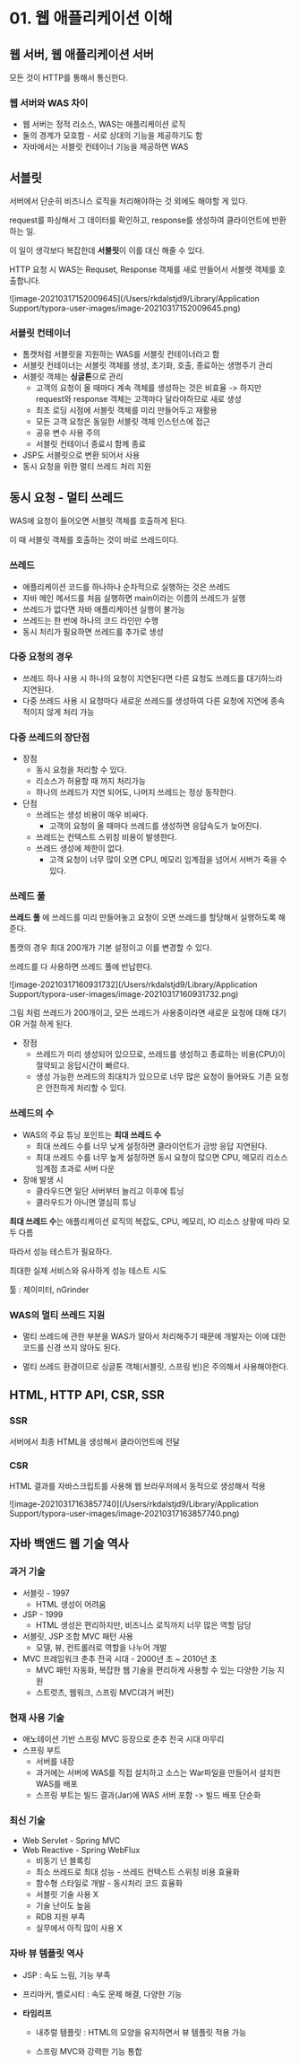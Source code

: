 # 01. 웹 애플리케이션 이해

## 웹 서버, 웹 애플리케이션 서버

모든 것이 HTTP를 통해서 통신한다.



### 웹 서버와 WAS 차이

* 웹 서버는 정적 리소스, WAS는 애플리케이션 로직
* 둘의 경계가 모호함 - 서로 상대의 기능을 제공하기도 함
* 자바에서는 서블릿 컨테이너 기능을 제공하면 WAS



## 서블릿

서버에서 단순히 비즈니스 로직을 처리해야하는 것 외에도 해야할 게 있다.

request를 파싱해서 그 데이터를 확인하고, response를 생성하여 클라이언트에 반환하는 일.

이 일이 생각보다 복잡한데 **서블릿**이 이를 대신 해줄 수 있다.



HTTP 요청 시 WAS는 Requset, Response 객체를 새로 만들어서 서블렛 객체를 호출합니다.

![image-20210317152009645](/Users/rkdalstjd9/Library/Application Support/typora-user-images/image-20210317152009645.png)





### 서블릿 컨테이너

* 톰캣처럼 서블릿을 지원하는 WAS를 서블릿 컨테이너라고 함
* 서블릿 컨테이너는 서블릿 객체를 생성, 초기화, 호출, 종료하는 생명주기 관리
* 서블릿 객체는 **싱글톤**으로 관리
  * 고객의 요청이 올 때마다 계속 객체를 생성하는 것은 비효율 -> 하지만 request와 response 객체는 고객마다 달라야하므로 새로 생성
  * 최초 로딩 시점에 서블릿 객체를 미리 만들어두고 재활용
  * 모든 고객 요청은 동일한 서블릿 객체 인스턴스에 접근
  * 공유 변수 사용 주의
  * 서블릿 컨테이너 종료시 함께 종료
* JSP도 서블릿으로 변환 되어서 사용
* 동시 요청을 위한 멀티 쓰레드 처리 지원





## 동시 요청 - 멀티 쓰레드

WAS에 요청이 들어오면 서블릿 객체를 호출하게 된다.

이 때 서블릿 객체를 호출하는 것이 바로 쓰레드이다.



### 쓰레드

* 애플리케이션 코드를 하나하나 순차적으로 실행하는 것은 쓰레드
* 자바 메인 메서드를 처음 실행하면 main이라는 이름의 쓰레드가 실행
* 쓰레드가 없다면 자바 애플리케이션 실행이 불가능
* 쓰레드는 한 번에 하나의 코드 라인만 수행
* 동시 처리가 필요하면 쓰레드를 추가로 생성



### 다중 요청의 경우

* 쓰레드 하나 사용 시 하나의 요청이 지연된다면 다른 요청도 쓰레드를 대기하느라 지연된다.
* 다중 쓰레드 사용 시 요청마다 새로운 쓰레드를 생성하여 다른 요청에 지연에 종속적이지 않게 처리 가능



### 다중 쓰레드의 장단점

* 장점
  * 동시 요청을 처리할 수 있다.
  * 리소스가 허용할 때 까지 처리가능
  * 하나의 쓰레드가 지연 되어도, 나머지 쓰레드는 정상 동작한다.
* 단점
  * 쓰레드는 생성 비용이 매우 비싸다.
    * 고객의 요청이 올 때마다 쓰레드를 생성하면 응답속도가 늦어진다.
  * 쓰레드는 컨텍스트 스위칭 비용이 발생한다.
  * 쓰레드 생성에 제한이 없다.
    * 고객 요청이 너무 많이 오면 CPU, 메모리 임계점을 넘어서 서버가 죽을 수 있다.



### 쓰레드 풀

**쓰레드 풀** 에 쓰레드를 미리 만들어놓고 요청이 오면 쓰레드를 할당해서 실행하도록 해준다.

톰캣의 경우 최대 200개가 기본 설정이고 이를 변경할 수 있다.

쓰레드를 다 사용하면 쓰레드 풀에 반납한다.

![image-20210317160931732](/Users/rkdalstjd9/Library/Application Support/typora-user-images/image-20210317160931732.png)



그림 처럼 쓰레드가 200개이고, 모든 쓰레드가 사용중이라면 새로운 요청에 대해 대기 OR 거절 하게 된다.



* 장점
  * 쓰레드가 미리 생성되어 있으므로, 쓰레드를 생성하고 종료하는 비용(CPU)이 절약되고 응답시간이 빠르다.
  * 생성 가능한 쓰레드의 최대치가 있으므로 너무 많은 요청이 들어와도 기존 요청은 안전하게 처리할 수 있다.



### 쓰레드의 수

* WAS의 주요 튜닝 포인트는 **최대 쓰레드 수**
  * 최대 쓰레드 수를 너무 낮게 설정하면 클라이언트가 금방 응답 지연된다.
  * 최대 쓰레드 수를 너무 높게 설정하면 동시 요청이 많으면 CPU, 메모리 리소스 임계점 초과로 서버 다운
* 장애 발생 시
  * 클라우드면 일단 서버부터 늘리고 이후에 튜닝
  * 클라우드가 아니면 열심히 튜닝



**최대 쓰레드 수**는 애플리케이션 로직의 복잡도, CPU, 메모리, IO 리소스 상황에 따라 모두 다름

따라서 성능 테스트가 필요하다.

최대한 실제 서비스와 유사하게 성능 테스트 시도

툴 : 제이미터, nGrinder





### WAS의 멀티 쓰레드 지원

* 멀티 쓰레드에 관한 부분을 WAS가 알아서 처리해주기 때문에 개발자는 이에 대한 코드를 신경 쓰지 않아도 된다.

* 멀티 쓰레드 환경이므로 싱글톤 객체(서블릿, 스프링 빈)은 주의해서 사용해야한다.





## HTML, HTTP API, CSR, SSR

### SSR

서버에서 최종 HTML을 생성해서 클라이언트에 전달



### CSR

HTML 결과를 자바스크립트를 사용해 웹 브라우저에서 동적으로 생성해서 적용

![image-20210317163857740](/Users/rkdalstjd9/Library/Application Support/typora-user-images/image-20210317163857740.png)



## 자바 백앤드 웹 기술 역사

### 과거 기술

* 서블릿 - 1997
  * HTML 생성이 어려움
* JSP - 1999
  * HTML 생성은 편리하지만, 비즈니스 로직까지 너무 많은 역할 담당
* 서블릿, JSP 조합 MVC 패턴 사용
  * 모델, 뷰, 컨트롤러로 역할을 나누어 개발
* MVC 프레임워크 춘추 전국 시대 - 2000년 초 ~ 2010년 초
  * MVC 패턴 자동화, 복잡한 웹 기술을 편리하게 사용할 수 있는 다양한 기능 지원
  * 스트럿츠, 웹워크, 스프링 MVC(과거 버전)



### 현재 사용 기술

* 애노테이션 기반 스프링 MVC 등장으로 춘추 전국 시대 마무리
* 스프링 부트
  * 서버를 내장
  * 과거에는 서버에 WAS를 직접 설치하고 소스는 War파일을 만들어서 설치한 WAS를 배포
  * 스프링 부트는 빌드 결과(Jar)에 WAS 서버 포함 -> 빌드 배포 단순화



### 최신 기술

* Web Servlet - Spring MVC
* Web Reactive - Spring WebFlux
  * 비동기 넌 블록킹
  * 최소 쓰레드로 최대 성능 - 쓰레드 컨텍스트 스위칭 비용 효율화
  * 함수형 스타일로 개발 - 동시처리 코드 효율화
  * 서블릿 기술 사용 X
  * 기술 난이도 높음
  * RDB 지원 부족
  * 실무에서 아직 많이 사용 X





### 자바 뷰 템플릿 역사

* JSP : 속도 느림, 기능 부족

* 프리마커, 벨로시티 : 속도 문제 해결, 다양한 기능

* **타임리프** 

  * 내추럴 템플릿 : HTML의 모양을 유지하면서 뷰 템플릿 적용 가능

  * 스프링 MVC와 강력한 기능 통합

    


